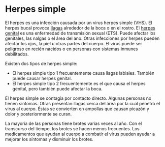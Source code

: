 Herpes simple
=============


El herpes es una infección causada por un virus herpes simple (VHS). El herpes bucal provoca [llagas](https://medlineplus.gov/spanish/coldsores.html) alrededor de la boca o en el rostro. El [herpes genital](https://medlineplus.gov/spanish/genitalherpes.html) es una enfermedad de transmisión sexual (ETS). Puede afectar los genitales, las nalgas o el área del ano. Otras infecciones por herpes pueden afectar los ojos, la piel u otras partes del cuerpo. El virus puede ser peligroso en recién nacidos o en personas con sistemas inmunes debilitados.


 Existen dos tipos de herpes simple:


* El herpes simple tipo 1 frecuentemente causa llagas labiales. También puede causar herpes genital.
* El herpes simple tipo 2 frecuentemente es el que causa el herpes genital, pero también puede afectar la boca.


El herpes simple se contagia por contacto directo. Algunas personas no tienen síntomas. Otras presentan llagas cerca del área por la cual penetró el virus al cuerpo. Éstas se convierten en ampollas que causan picazón y dolor y posteriormente se curan. 


La mayoría de las personas tiene brotes varias veces al año. Con el transcurso del tiempo, los brotes se hacen menos frecuentes. Los medicamentos que ayudan al cuerpo a combatir el virus pueden ayudar a mejorar los síntomas y disminuir los brotes. 


